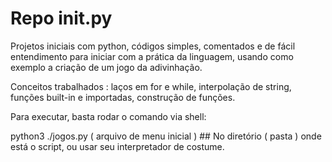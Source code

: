 # Repo init.py

Projetos iniciais com python, códigos simples, comentados e de fácil entendimento para iniciar com a prática da linguagem, usando como exemplo a criação
de um jogo da adivinhação.

Conceitos trabalhados : laços em for e while, interpolação de string, funções built-in e importadas, construção de funções. 

Para executar, basta rodar o comando via shell:

python3 ./jogos.py ( arquivo de menu inicial ) ## No diretório ( pasta ) onde está o script, ou usar seu interpretador de costume.
